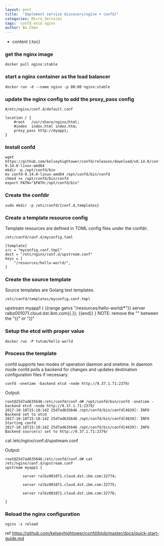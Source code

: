```yaml
---
layout: post
title:  "Implement service discovery(nginx + confd)"
categories: Micro_Services
tags:  confd etcd nginx
author: Bo Chen
---
```


* content
{:toc}

### get the nginx image

	docker pull nginx:stable

### start a nginx container as the load balancer

    docker run -d --name nginx -p 80:80 nginx:stable

### update the nginx config to add the proxy_pass config

	#/etc/nginx/conf.d/default.conf

    location / {
        #root   /usr/share/nginx/html;
        #index  index.html index.htm;
        proxy_pass http://myapp1;
    }


### Install confd  

	wget https://github.com/kelseyhightower/confd/releases/download/v0.14.0/confd-0.14.0-linux-amd64
	mkdir -p /opt/confd/bin
	mv confd-0.14.0-linux-amd64 /opt/confd/bin/confd
	chmod +x /opt/confd/bin/confd
	export PATH="$PATH:/opt/confd/bin"  

### Create the confdir  

	sudo mkdir -p /etc/confd/{conf.d,templates}  
	
### Create a template resource config

Template resources are defined in TOML config files under the confdir.

	/etc/confd/conf.d/myconfig.toml

	[template]
	src = "myconfig.conf.tmpl"
	dest = "/etc/nginx/conf.d/upstream.conf"
	keys = [
		"/resources/hello-world/",
	]

### Create the source template

Source templates are Golang text templates.

	/etc/confd/templates/myconfig.conf.tmpl

upstream myapp1 {
        {\{range getvs "/resources/hello-world/*"}\}
        server ralbz001071.cloud.dst.ibm.com{\{.}\};
        {\{end}\}
}
	NOTE: remove the "\" between the "{\{" or "}\}"

### Setup the etcd with proper value

	docker run -P tutum/hello-world

### Process the template

confd supports two modes of operation daemon and onetime. In daemon mode confd polls a backend for changes and updates destination configuration files if necessary.

	confd -onetime -backend etcd -node http://9.37.1.71:2379/
	
Output:

    root@25d7ad635646:/etc/confd/conf.d# /opt/confd/bin/confd -onetime -backend etcd -node http://9.37.1.71:2379/
    2017-10-18T15:18:14Z 25d7ad635646 /opt/confd/bin/confd[4639]: INFO Backend set to etcd
    2017-10-18T15:18:14Z 25d7ad635646 /opt/confd/bin/confd[4639]: INFO Starting confd
    2017-10-18T15:18:14Z 25d7ad635646 /opt/confd/bin/confd[4639]: INFO Backend source(s) set to http://9.37.1.71:2379/

cat /etc/nginx/conf.d/upstream.conf
	
Output:

    root@25d7ad635646:/etc/confd/conf.d# cat /etc/nginx/conf.d/upstream.conf
    upstream myapp1 {

            server ralbz001071.cloud.dst.ibm.com:32774;

            server ralbz001071.cloud.dst.ibm.com:32775;

            server ralbz001071.cloud.dst.ibm.com:32776;

    }

### Reload the nginx configuration

    nginx -s reload

ref <https://github.com/kelseyhightower/confd/blob/master/docs/quick-start-guide.md>